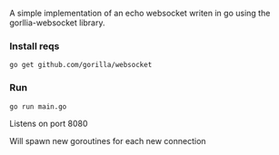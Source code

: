 A simple implementation of an echo websocket writen in go using the gorllia-websocket library.

### Install reqs

    go get github.com/gorilla/websocket

### Run

	go run main.go

Listens on port 8080

Will spawn new goroutines for each new connection